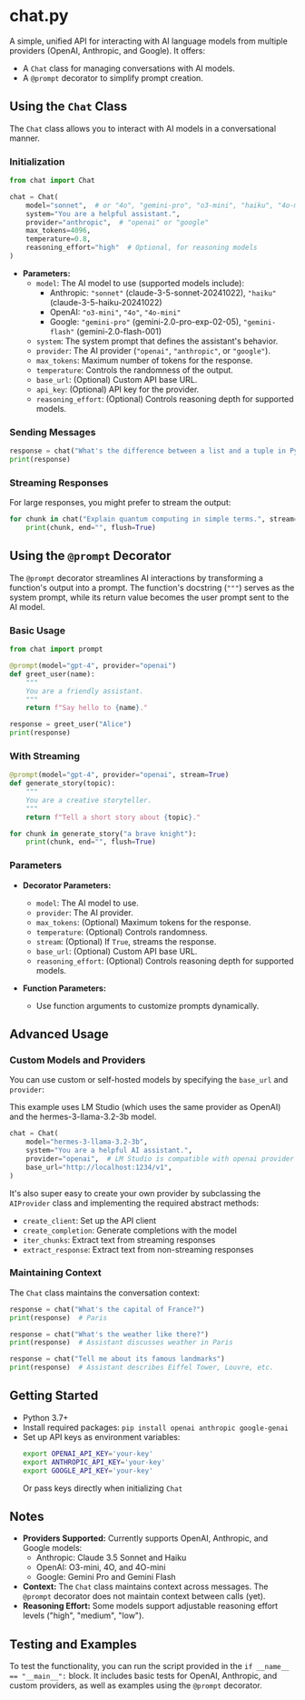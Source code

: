 # chat.py

A simple, unified API for interacting with AI language models from multiple providers (OpenAI, Anthropic, and Google). It offers:

-   A `Chat` class for managing conversations with AI models.
-   A `@prompt` decorator to simplify prompt creation.

## Using the `Chat` Class

The `Chat` class allows you to interact with AI models in a conversational manner.

### Initialization

```python
from chat import Chat

chat = Chat(
    model="sonnet",  # or "4o", "gemini-pro", "o3-mini", "haiku", "4o-mini", "gemini-flash"
    system="You are a helpful assistant.",
    provider="anthropic",  # "openai" or "google"
    max_tokens=4096,
    temperature=0.8,
    reasoning_effort="high"  # Optional, for reasoning models
)
```

-   **Parameters:**
    -   `model`: The AI model to use (supported models include):
        -   Anthropic: `"sonnet"` (claude-3-5-sonnet-20241022), `"haiku"` (claude-3-5-haiku-20241022)
        -   OpenAI: `"o3-mini"`, `"4o"`, `"4o-mini"`
        -   Google: `"gemini-pro"` (gemini-2.0-pro-exp-02-05), `"gemini-flash"` (gemini-2.0-flash-001)
    -   `system`: The system prompt that defines the assistant's behavior.
    -   `provider`: The AI provider (`"openai"`, `"anthropic"`, or `"google"`).
    -   `max_tokens`: Maximum number of tokens for the response.
    -   `temperature`: Controls the randomness of the output.
    -   `base_url`: (Optional) Custom API base URL.
    -   `api_key`: (Optional) API key for the provider.
    -   `reasoning_effort`: (Optional) Controls reasoning depth for supported models.

### Sending Messages

```python
response = chat("What's the difference between a list and a tuple in Python?")
print(response)
```

### Streaming Responses

For large responses, you might prefer to stream the output:

```python
for chunk in chat("Explain quantum computing in simple terms.", stream=True):
    print(chunk, end="", flush=True)
```

## Using the `@prompt` Decorator

The `@prompt` decorator streamlines AI interactions by transforming a function's output into a prompt. The function's docstring (`"""`) serves as the system prompt, while its return value becomes the user prompt sent to the AI model.

### Basic Usage

```python
from chat import prompt

@prompt(model="gpt-4", provider="openai")
def greet_user(name):
    """
    You are a friendly assistant.
    """
    return f"Say hello to {name}."

response = greet_user("Alice")
print(response)
```

### With Streaming

```python
@prompt(model="gpt-4", provider="openai", stream=True)
def generate_story(topic):
    """
    You are a creative storyteller.
    """
    return f"Tell a short story about {topic}."

for chunk in generate_story("a brave knight"):
    print(chunk, end="", flush=True)
```

### Parameters

-   **Decorator Parameters:**

    -   `model`: The AI model to use.
    -   `provider`: The AI provider.
    -   `max_tokens`: (Optional) Maximum tokens for the response.
    -   `temperature`: (Optional) Controls randomness.
    -   `stream`: (Optional) If `True`, streams the response.
    -   `base_url`: (Optional) Custom API base URL.
    -   `reasoning_effort`: (Optional) Controls reasoning depth for supported models.

-   **Function Parameters:**
    -   Use function arguments to customize prompts dynamically.

## Advanced Usage

### Custom Models and Providers

You can use custom or self-hosted models by specifying the `base_url` and `provider`:

This example uses LM Studio (which uses the same provider as OpenAI) and the hermes-3-llama-3.2-3b model.

```python
chat = Chat(
    model="hermes-3-llama-3.2-3b",
    system="You are a helpful AI assistant.",
    provider="openai",  # LM Studio is compatible with openai provider
    base_url="http://localhost:1234/v1",
)
```

It's also super easy to create your own provider by subclassing the `AIProvider` class and implementing the required abstract methods:

-   `create_client`: Set up the API client
-   `create_completion`: Generate completions with the model
-   `iter_chunks`: Extract text from streaming responses
-   `extract_response`: Extract text from non-streaming responses

### Maintaining Context

The `Chat` class maintains the conversation context:

```python
response = chat("What's the capital of France?")
print(response)  # Paris

response = chat("What's the weather like there?")
print(response)  # Assistant discusses weather in Paris

response = chat("Tell me about its famous landmarks")
print(response)  # Assistant describes Eiffel Tower, Louvre, etc.
```

## Getting Started

-   Python 3.7+
-   Install required packages: `pip install openai anthropic google-genai`
-   Set up API keys as environment variables:
    ```bash
    export OPENAI_API_KEY='your-key'
    export ANTHROPIC_API_KEY='your-key'
    export GOOGLE_API_KEY='your-key'
    ```
    Or pass keys directly when initializing `Chat`

## Notes

-   **Providers Supported:** Currently supports OpenAI, Anthropic, and Google models:
    -   Anthropic: Claude 3.5 Sonnet and Haiku
    -   OpenAI: O3-mini, 4O, and 4O-mini
    -   Google: Gemini Pro and Gemini Flash
-   **Context:** The `Chat` class maintains context across messages. The `@prompt` decorator does not maintain context between calls (yet).
-   **Reasoning Effort:** Some models support adjustable reasoning effort levels ("high", "medium", "low").

## Testing and Examples

To test the functionality, you can run the script provided in the `if __name__ == "__main__":` block. It includes basic tests for OpenAI, Anthropic, and custom providers, as well as examples using the `@prompt` decorator.
